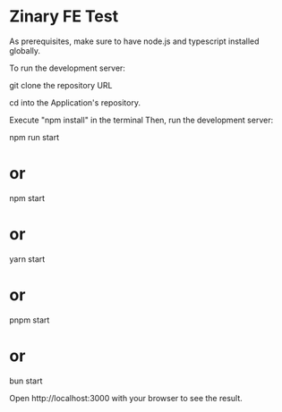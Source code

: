 # Zinary FE Test

As prerequisites, make sure to have node.js and typescript installed globally.

To run the development server:

git clone the repository URL

cd into the Application's repository.

Execute "npm install" in the terminal
Then, run the development server:

npm run start

# or

npm start

# or

yarn start

# or

pnpm start

# or

bun start

Open http://localhost:3000 with your browser to see the result.
